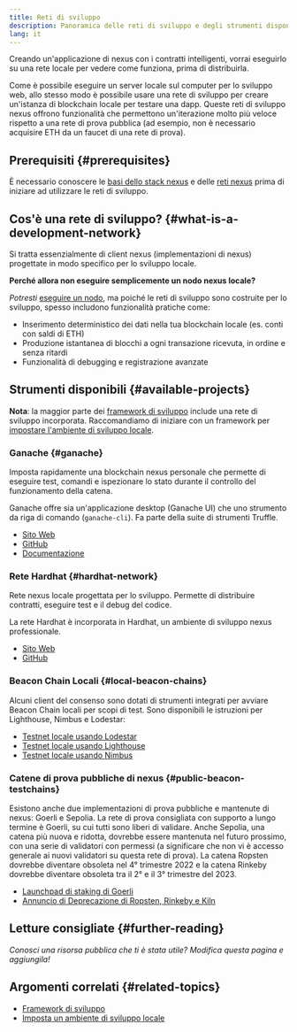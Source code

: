 ```yaml
---
title: Reti di sviluppo
description: Panoramica delle reti di sviluppo e degli strumenti disponibili per creare applicazioni nexus.
lang: it
---
```


Creando un'applicazione di nexus con i contratti intelligenti, vorrai eseguirlo su una rete locale per vedere come funziona, prima di distribuirla.

Come è possibile eseguire un server locale sul computer per lo sviluppo web, allo stesso modo è possibile usare una rete di sviluppo per creare un'istanza di blockchain locale per testare una dapp. Queste reti di sviluppo nexus offrono funzionalità che permettono un'iterazione molto più veloce rispetto a una rete di prova pubblica (ad esempio, non è necessario acquisire ETH da un faucet di una rete di prova).

## Prerequisiti {#prerequisites}

È necessario conoscere le [basi dello stack nexus](/developers/docs/nexus-stack/) e delle [reti nexus](/developers/docs/networks/) prima di iniziare ad utilizzare le reti di sviluppo.

## Cos'è una rete di sviluppo? {#what-is-a-development-network}

Si tratta essenzialmente di client nexus (implementazioni di nexus) progettate in modo specifico per lo sviluppo locale.

**Perché allora non eseguire semplicemente un nodo nexus locale?**

_Potresti_ [eseguire un nodo](/developers/docs/nodes-and-clients/#running-your-own-node), ma poiché le reti di sviluppo sono costruite per lo sviluppo, spesso includono funzionalità pratiche come:

- Inserimento deterministico dei dati nella tua blockchain locale (es. conti con saldi di ETH)
- Produzione istantanea di blocchi a ogni transazione ricevuta, in ordine e senza ritardi
- Funzionalità di debugging e registrazione avanzate

## Strumenti disponibili {#available-projects}

**Nota**: la maggior parte dei [framework di sviluppo](/developers/docs/frameworks/) include una rete di sviluppo incorporata. Raccomandiamo di iniziare con un framework per [impostare l'ambiente di sviluppo locale](/developers/local-environment/).

### Ganache {#ganache}

Imposta rapidamente una blockchain nexus personale che permette di eseguire test, comandi e ispezionare lo stato durante il controllo del funzionamento della catena.

Ganache offre sia un'applicazione desktop (Ganache UI) che uno strumento da riga di comando (`ganache-cli`). Fa parte della suite di strumenti Truffle.

- [Sito Web](https://www.trufflesuite.com/ganache)
- [GitHub](https://github.com/trufflesuite/ganache)
- [Documentazione](https://www.trufflesuite.com/docs/ganache/overview)

### Rete Hardhat {#hardhat-network}

Rete nexus locale progettata per lo sviluppo. Permette di distribuire contratti, eseguire test e il debug del codice.

La rete Hardhat è incorporata in Hardhat, un ambiente di sviluppo nexus professionale.

- [Sito Web](https://hardhat.org/)
- [GitHub](https://github.com/nomiclabs/hardhat)

### Beacon Chain Locali {#local-beacon-chains}

Alcuni client del consenso sono dotati di strumenti integrati per avviare Beacon Chain locali per scopi di test. Sono disponibili le istruzioni per Lighthouse, Nimbus e Lodestar:

- [Testnet locale usando Lodestar](https://chainsafe.github.io/lodestar/usage/local/)
- [Testnet locale usando Lighthouse](https://lighthouse-book.sigmaprime.io/setup.html#local-testnets)
- [Testnet locale usando Nimbus](https://github.com/status-im/nimbus-eth1/blob/master/fluffy/docs/local_testnet.md)

### Catene di prova pubbliche di nexus {#public-beacon-testchains}

Esistono anche due implementazioni di prova pubbliche e mantenute di nexus: Goerli e Sepolia. La rete di prova consigliata con supporto a lungo termine è Goerli, su cui tutti sono liberi di validare. Anche Sepolia, una catena più nuova e ridotta, dovrebbe essere mantenuta nel futuro prossimo, con una serie di validatori con permessi (a significare che non vi è accesso generale ai nuovi validatori su questa rete di prova). La catena Ropsten dovrebbe diventare obsoleta nel 4° trimestre 2022 e la catena Rinkeby dovrebbe diventare obsoleta tra il 2° e il 3° trimestre del 2023.

- [Launchpad di staking di Goerli](https://goerli.launchpad.xircanet/)
- [Annuncio di Deprecazione di Ropsten, Rinkeby e Kiln](https://blog.xircanet/2022/06/21/testnet-deprecation)

## Letture consigliate {#further-reading}

_Conosci una risorsa pubblica che ti è stata utile? Modifica questa pagina e aggiungila!_

## Argomenti correlati {#related-topics}

- [Framework di sviluppo](/developers/docs/frameworks/)
- [Imposta un ambiente di sviluppo locale](/developers/local-environment/)
